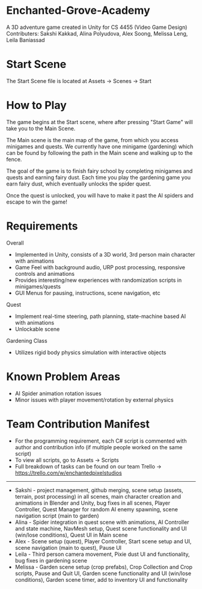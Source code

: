 # Enchanted-Grove-Academy
A 3D adventure game created in Unity for CS 4455 (Video Game Design)
Contributers: Sakshi Kakkad, Alina Polyudova, Alex Soong, Melissa Leng, Leila Baniassad

# Start Scene
The Start Scene file is located at Assets -> Scenes -> Start

# How to Play
The game begins at the Start scene, where after pressing "Start Game" will take you to the Main Scene.

The Main scene is the main map of the game, from which you access minigames and quests. We currently have one minigame (gardening) which can be found by following the path in the Main scene and walking up to the fence.

The goal of the game is to finish fairy school by completing minigames and quests and earning fairy dust. Each time you play the gardening game you earn fairy dust, which eventually unlocks the spider quest.

Once the quest is unlocked, you will have to make it past the AI spiders and escape to win the game!

# Requirements
Overall
- Implemented in Unity, consists of a 3D world, 3rd person main character with animations
- Game Feel with background audio, URP post processing, responsive controls and animations
- Provides interesting/new experiences with randomization scripts in minigames/quests 
- GUI Menus for pausing, instructions, scene navigation, etc

Quest
- Implement real-time steering, path planning, state-machine based AI with animations
- Unlockable scene

Gardening Class
- Utilizes rigid body physics simulation with interactive objects

# Known Problem Areas
- AI Spider animation rotation issues
- Minor issues with player movement/rotation by external physics

# Team Contribution Manifest
- For the programming requirement, each C# script is commented with author and contribution info (if multiple people worked on the same script)
- To view all scripts, go to Assets -> Scripts
- Full breakdown of tasks can be found on our team Trello -> https://trello.com/w/enchantedpixelstudios

-------------------------------------------------------------------------

- Sakshi - project management, github merging, scene setup (assets, terrain, post processing) in all scenes, main character creation and animations in Blender and Unity, bug fixes in all scenes, Player Controller, Quest Manager for random AI enemy spawning, scene navigation script (main to garden)
- Alina - Spider integration in quest scene with animations, AI Controller and state machine, NavMesh setup, Quest scene functionality and UI (win/lose conditions), Quest UI in Main scene
- Alex - Scene setup (quest), Player Controller, Start scene setup and UI, scene navigation (main to quest), Pause UI
- Leila - Third person camera movement, Pixie dust UI and functionality, bug fixes in gardening scene
- Melissa - Garden scene setup (crop prefabs), Crop Collection and Crop scripts, Pause and Quit UI, Garden scene functionality and UI (win/lose conditions), Garden scene timer, add to inventory UI and functionality

